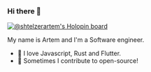 ### Hi there 👋
[![@shtelzerartem's Holopin board](https://holopin.io/api/user/board?user=stelzer)](https://holopin.io/@stelzer)

My name is Artem and I'm a Software engineer.

- 🌱 I love Javascript, Rust and Flutter.
- 👾 Sometimes I contribute to open-source! 
